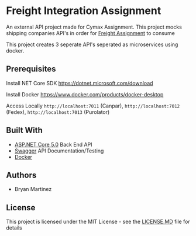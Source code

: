 # Freight Integration Assignment
An external API project made for Cymax Assignment. This project mocks shipping companies API's in order for [Freight Assignment](https://github.com/BryanMartinez95/FreightAssignment)
to consume

This project creates 3 seperate API's seperated as microservices using docker. 

## Prerequisites
Install NET Core SDK https://dotnet.microsoft.com/download

Install Docker https://www.docker.com/products/docker-desktop

Access Locally `http://localhost:7011` (Canpar), `http://localhost:7012` (Fedex), `http://localhost:7013` (Purolator)

## Built With
- [ASP.NET Core 5.0](https://dotnet.microsoft.com/download/dotnet/5.0) Back End API
- [Swagger](https://github.com/domaindrivendev/Swashbuckle.AspNetCore) API Documentation/Testing
- [Docker](https://www.docker.com/products/docker-desktop)

## Authors
- Bryan Martinez

## License
This project is licensed under the MIT License - see the [LICENSE.MD](https://github.com/BryanMartinez95/FreightIntegrationAssignment/blob/main/LICENSE) file for details

